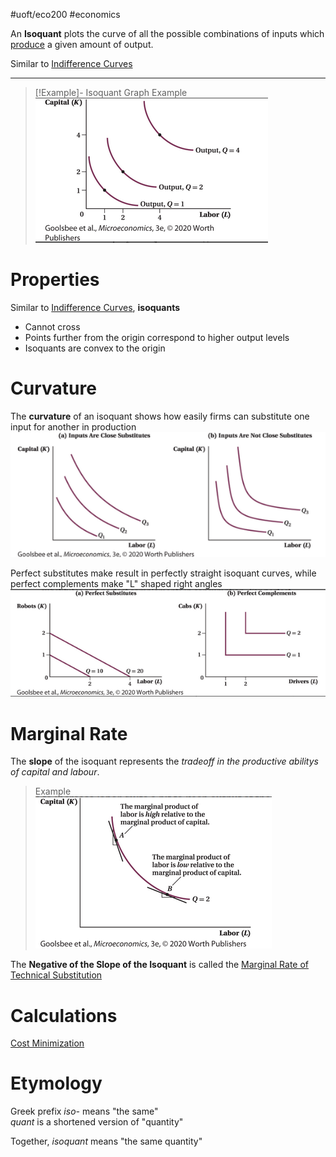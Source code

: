 #uoft/eco200 #economics 

An **Isoquant** plots the curve of all the possible combinations of inputs which [produce](Production%20Function.md) a given amount of output.

Similar to [Indifference Curves](Indifference%20Curve.md)

---

>[!Example]- Isoquant Graph Example  
>	![Pasted image 20231106204750](attachments/Pasted%20image%2020231106204750.png)

# Properties
Similar to [Indifference Curves](Indifference%20Curve.md), **isoquants**
- Cannot cross
- Points further from the origin correspond to higher output levels
- Isoquants are convex to the origin

# Curvature 
The **curvature** of an isoquant shows how easily firms can substitute one input for another in production  
	![Pasted image 20231106210910](attachments/Pasted%20image%2020231106210910.png)

Perfect substitutes make result in perfectly straight isoquant curves, while perfect complements make "L" shaped right angles  
	![Pasted image 20231106211125](attachments/Pasted%20image%2020231106211125.png)
# Marginal Rate 
The **slope** of the isoquant represents the *tradeoff in the productive abilitys of capital and labour*.
> Example  
	![Pasted image 20231106205153](attachments/Pasted%20image%2020231106205153.png)


The **Negative of the Slope of the Isoquant** is called the [Marginal Rate of Technical Substitution](Marginal%20Rate%20of%20Technical%20Substitution.md) 

# Calculations
[Cost Minimization](Cost%20Minimization.md)
# Etymology
Greek prefix *iso-* means "the same"  
*quant* is a shortened version of "quantity"

Together, *isoquant* means "the same quantity"